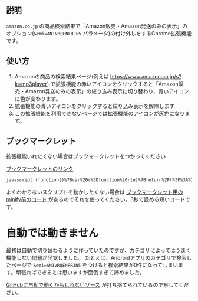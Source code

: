 ## 説明

`amazon.co.jp` の商品検索結果で「Amazon販売・Amazon発送のみの表示」のオプション(`&emi=AN1VRQENFRJN5` パラメータ)の付け外しをするChrome拡張機能です。

## 使い方

1. Amazonの商品の検索結果ページ(例えば https://www.amazon.co.jp/s?k=mp3player) で拡張機能の赤いアイコンをクリックすると「Amazon販売・Amazon発送のみの表示」の絞り込み表示に切り替わり、青いアイコンに色が変わります。
2. 拡張機能の青いアイコンをクリックすると絞り込み表示を解除します
3. この拡張機能を利用できないページでは拡張機能のアイコンが灰色になります。

## ブックマークレット

拡張機能いれたくない場合はブックマークレットをつかってください

[ブックマークレットのリンク](<javascript:(function()%7Bvar%20r%3Dfunction%20r(e)%7Breturn%2F(%3F%3A%253A%7C%3D)AN1VRQENFRJN5%26%2Fi.test(e%2B%22%26%22)%7D%3Bvar%20t%3Dfunction%20t(e)%7Bif(!e)%7Breturn%20false%7De%3De.toLowerCase()%3Breturn%20e.indexOf(%22https%3A%2F%2Famazon.co.jp%2Fs%3F%22)%3D%3D%3D0%7C%7Ce.indexOf(%22https%3A%2F%2Fwww.amazon.co.jp%2Fs%3F%22)%3D%3D%3D0%7D%3Bvar%20a%3Dfunction%20a(e)%7Bvar%20n%3De.href%3Bif(!t(n))%7Breturn%7Dif(r(n))%7Be.replace(n.replace(%2F(%5B%3F%26%5D)%5B%5E%3D%5D%2B%3D%5B%5E%26%5D*AN1VRQENFRJN5(%26%7C%24)%2Fgi%2C%22%241%22))%7Delse%7Be.replace(n%2B%22%26emi%3DAN1VRQENFRJN5%22)%7D%7D%3Ba(window.location)%7D)()%3B>)

```txt
javascript:(function()%7Bvar%20r%3Dfunction%20r(e)%7Breturn%2F(%3F%3A%253A%7C%3D)AN1VRQENFRJN5%26%2Fi.test(e%2B%22%26%22)%7D%3Bvar%20t%3Dfunction%20t(e)%7Bif(!e)%7Breturn%20false%7De%3De.toLowerCase()%3Breturn%20e.indexOf(%22https%3A%2F%2Famazon.co.jp%2Fs%3F%22)%3D%3D%3D0%7C%7Ce.indexOf(%22https%3A%2F%2Fwww.amazon.co.jp%2Fs%3F%22)%3D%3D%3D0%7D%3Bvar%20a%3Dfunction%20a(e)%7Bvar%20n%3De.href%3Bif(!t(n))%7Breturn%7Dif(r(n))%7Be.replace(n.replace(%2F(%5B%3F%26%5D)%5B%5E%3D%5D%2B%3D%5B%5E%26%5D*AN1VRQENFRJN5(%26%7C%24)%2Fgi%2C%22%241%22))%7Delse%7Be.replace(n%2B%22%26emi%3DAN1VRQENFRJN5%22)%7D%7D%3Ba(window.location)%7D)()%3B
```

よくわからないスクリプトを動かしたくない場合は [ブックマークレット用のminify前のコード](https://github.com/hazurupuzzle/amazon-emi-AN1VRQENFRJN5/blob/main/bookmarklet.js) があるのでそれを使ってください。3秒で読める短いコードです。

# 自動では動きません

最初は自動で切り替わるように作っていたのですが、カテゴリによってはうまく機能しない問題が発覚しました。
たとえば、Androidアプリのカテゴリで検索したページで `&emi=AN1VRQENFRJN5` をつけると検索結果が0件になってしまいます。頑張ればできるとは思いますが面倒すぎて諦めました。

[GitHubに自動で動くかもしれないソース](https://github.com/hazurupuzzle/amazon-emi-AN1VRQENFRJN5/blob/main/bg_for_auto.js) が打ち捨てられているので察してください。

